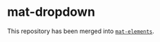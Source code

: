 # mat-dropdown

This repository has been merged into [`mat-elements`](https://github.com/expandjs/mat-elements).
